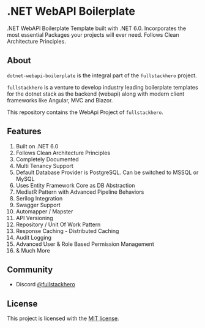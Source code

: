 # .NET WebAPI Boilerplate
.NET WebAPI Boilerplate Template built with .NET 6.0. Incorporates the most essential Packages your projects will ever need. Follows Clean Architecture Principles.

## About
 
`dotnet-webapi-boilerplate` is the integral part of the `fullstackhero` project.

`fullstackhero` is a venture to develop industry leading boilerplate templates for the dotnet stack as the backend (webapi) along with modern client frameworks like Angular, MVC and Blazor.

This repository contains the WebApi Project of `fullstackhero`.

## Features

1. Built on .NET 6.0
2. Follows Clean Architecture Principles
3. Completely Documented
4. Multi Tenancy Support
5. Default Database Provider is PostgreSQL. Can be switched to MSSQL or MySQL
6. Uses Entity Framework Core as DB Abstraction
7. MediatR Pattern with Advanced Pipeline Behaviors
8. Serilog Integration
9. Swagger Support
10. Automapper / Mapster
11. API Versioning
12. Repository / Unit Of Work Pattern
13. Response Caching - Distributed Caching
14. Audit Logging
15. Advanced User & Role Based Permission Management 
16. & Much More

## Community

- Discord [@fullstackhero](https://discord.gg/**gdgHRt4mMw**)

## License

This project is licensed with the [MIT license](LICENSE).